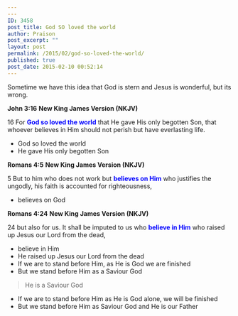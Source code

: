 ```yaml
---
---
ID: 3458
post_title: God SO loved the world
author: Praison
post_excerpt: ""
layout: post
permalink: /2015/02/god-so-loved-the-world/
published: true
post_date: 2015-02-10 00:52:14
---
```

Sometime we have this idea that God is stern and Jesus is wonderful, but its wrong.

<strong>John 3:16</strong>
<strong> New King James Version (NKJV)</strong>

16 For <span style="color: #0000ff;"><strong>God so loved the world</strong></span> that He gave His only begotten Son, that whoever believes in Him should not perish but have everlasting life.
<ul>
	<li>God so loved the world</li>
	<li>He gave His only begotten Son</li>
</ul>
<strong>Romans 4:5</strong>
<strong> New King James Version (NKJV)</strong>

5 But to him who does not work but <span style="color: #0000ff;"><strong>believes on Him</strong></span> who justifies the ungodly, his faith is accounted for righteousness,
<ul>
	<li>believes on God</li>
</ul>
<strong>Romans 4:24</strong>
<strong> New King James Version (NKJV)</strong>

24 but also for us. It shall be imputed to us who <span style="color: #0000ff;"><strong>believe in Him</strong></span> who raised up Jesus our Lord from the dead,
<ul>
	<li>believe in Him</li>
	<li>He raised up Jesus our Lord from the dead</li>
	<li>If we are to stand before Him, as He is God we are finished</li>
	<li>But we stand before Him as a Saviour God</li>
</ul>
<blockquote>He is a Saviour God</blockquote>
<ul>
	<li>If we are to stand before Him as He is God alone, we will be finished</li>
	<li>But we stand before Him as Saviour God and He is our Father</li>
</ul>